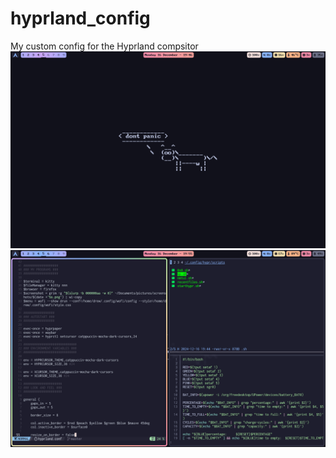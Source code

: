 # hyprland_config
My custom config for the Hyprland compsitor
![Screenshot](screenshot1.png)
![Screenshot](screenshot2.png)

